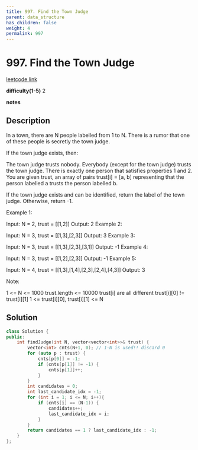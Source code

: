 ```yaml
---
title: 997. Find the Town Judge
parent: data_structure
has_children: false
weight: 4
permalink: 997
---
```

# 997. Find the Town Judge
[leetcode link](https://leetcode.com/problems/find-the-town-judge/)

**difficulty(1-5)** 
2

**notes**   


## Description
In a town, there are N people labelled from 1 to N.  There is a rumor that one of these people is secretly the town judge.

If the town judge exists, then:

The town judge trusts nobody.
Everybody (except for the town judge) trusts the town judge.
There is exactly one person that satisfies properties 1 and 2.
You are given trust, an array of pairs trust[i] = [a, b] representing that the person labelled a trusts the person labelled b.

If the town judge exists and can be identified, return the label of the town judge.  Otherwise, return -1.

 

Example 1:

Input: N = 2, trust = [[1,2]]
Output: 2
Example 2:

Input: N = 3, trust = [[1,3],[2,3]]
Output: 3
Example 3:

Input: N = 3, trust = [[1,3],[2,3],[3,1]]
Output: -1
Example 4:

Input: N = 3, trust = [[1,2],[2,3]]
Output: -1
Example 5:

Input: N = 4, trust = [[1,3],[1,4],[2,3],[2,4],[4,3]]
Output: 3
 

Note:

1 <= N <= 1000
trust.length <= 10000
trust[i] are all different
trust[i][0] != trust[i][1]
1 <= trust[i][0], trust[i][1] <= N

## Solution
```c++
class Solution {
public:
    int findJudge(int N, vector<vector<int>>& trust) {
        vector<int> cnts(N+1, 0); // 1-N is used!! discard 0
        for (auto p : trust) {
            cnts[p[0]] = -1;
            if (cnts[p[1]] != -1) {
                cnts[p[1]]++;
            }
        }
        int candidates = 0;
        int last_candidate_idx = -1;
        for (int i = 1; i <= N; i++){
            if (cnts[i] == (N-1)) {
                candidates++;
                last_candidate_idx = i;
            }
        }
        return candidates == 1 ? last_candidate_idx : -1;        
    }
};

```


<!-- 
Default label
{: .label }

Blue label
{: .label .label-blue }

Stable
{: .label .label-green }

New release
{: .label .label-purple }

Coming soon
{: .label .label-yellow }

Deprecated
{: .label .label-red } -->
